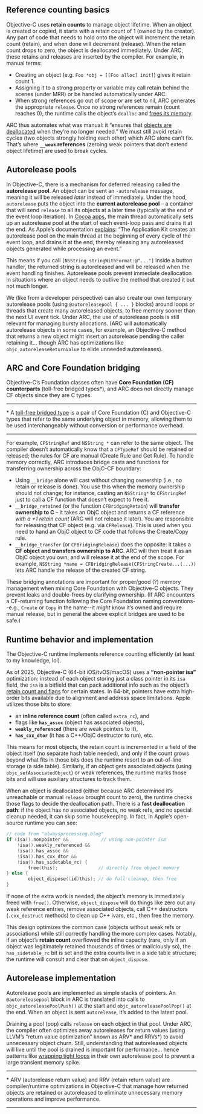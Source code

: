 ## Reference counting basics
Objective-C uses **retain counts** to manage object lifetime. When an object is created or copied, it starts with a retain count of 1 (owned by the creator). Any part of code that needs to hold onto the object will increment the retain count (retain), and when done will decrement (release). When the retain count drops to zero, the object is deallocated immediately. Under ARC, these retains and releases are inserted by the compiler. For example, in manual terms:

- Creating an object (e.g. `Foo *obj = [[Foo alloc] init]`) gives it retain count 1.
- Assigning it to a strong property or variable may call retain behind the scenes (under MRR) or be handled automatically under ARC.
- When strong references go out of scope or are set to nil, ARC generates the appropriate `release`. Once no strong references remain (count reaches 0), the runtime calls the object’s `dealloc` and [frees its memory](https://medium.com/@melissazm/advanced-memory-management-in-ios-exploring-arc-manual-retain-release-and-memory-leaks-f5c69ed68417).

ARC thus automates what was manual: it “ensures that [objects are deallocated](https://medium.com/@melissazm/advanced-memory-management-in-ios-exploring-arc-manual-retain-release-and-memory-leaks-f5c69ed68417) when they’re no longer needed.” We must still avoid retain cycles (two objects strongly holding each other) which ARC alone can’t fix. That’s where **`__weak` references** (zeroing weak pointers that don’t extend object lifetime) are used to break cycles.
## Autorelease pools
In Objective-C, there is a mechanism for deferred releasing called the **autorelease pool**. An object can be sent an `-autorelease` message, meaning it will be released _later_ instead of immediately. Under the hood, `autorelease` puts the object into the **current autorelease pool** – a container that will send `release` to all its objects at a later time (typically at the end of the event loop iteration). In [Cocoa apps](https://stackoverflow.com/questions/35373183/proper-usage-of-autoreleasepool), the main thread automatically sets up an autorelease pool at the start of each event-loop pass and drains it at the end. As Apple’s documentation [explains](https://stackoverflow.com/questions/35373183/proper-usage-of-autoreleasepool#:~:text=If%20you%20are%20using%20AppKit%2C,have%20to%20create%20autorelease%20pools): “The Application Kit creates an autorelease pool on the main thread at the beginning of every cycle of the event loop, and drains it at the end, thereby releasing any autoreleased objects generated while processing an event.”

This means if you call `[NSString stringWithFormat:@"..."]` inside a button handler, the returned string is autoreleased and will be released when the event handling finishes. Autorelease pools prevent immediate deallocation in situations where an object needs to outlive the method that created it but not much longer. 

We (like from a developer perspective) can also create our own temporary autorelease pools (using `@autoreleasepool { ... }` blocks) around loops or threads that create many autoreleased objects, to free memory sooner than the next UI event tick. Under ARC, the use of autorelease pools is still relevant for managing bursty allocations. (ARC will automatically autorelease objects in some cases, for example, an Objective-C method that returns a new object might insert an autorelease pending the caller retaining it... though ARC has optimizations like `objc_autoreleaseReturnValue` to elide unneeded autoreleases).

## ARC and Core Foundation bridging
Objective-C’s Foundation classes often have **Core Foundation (CF) counterparts** (toll-free bridged types*), and ARC does not directly manage CF objects since they are C types. 

---

\* A [toll-free bridged type](http://developer.apple.com/library/archive/documentation/CoreFoundation/Conceptual/CFDesignConcepts/Articles/tollFreeBridgedTypes.html) is a pair of Core Foundation (C) and Objective-C types that refer to the same underlying object in memory, allowing them to be used interchangeably without conversion or performance overhead.

---

For example, `CFStringRef` and `NSString *` can refer to the same object. The compiler doesn’t automatically know that a `CFTypeRef` should be retained or released; the rules for CF are manual (Create Rule and Get Rule). To handle memory correctly, ARC introduces bridge casts and functions for transferring ownership across the ObjC–CF boundary:

- Using `__bridge` alone will cast without changing ownership (i.e., no retain or release is done). You use this when the memory ownership should not change; for instance, casting an `NSString*` to `CFStringRef` just to call a CF function that doesn’t expect to free it.
- `__bridge_retained` (or the function `CFBridgingRetain`) will **transfer ownership to C** – it takes an ObjC object and returns a CF reference *with a +1 retain count* (ARC will not release it later). You are responsible for releasing that CF object (e.g. via `CFRelease`). This is used when you need to hand an ObjC object to CF code that follows the Create/Copy rule.
- `__bridge_transfer` (or `CFBridgingRelease`) does the opposite: it takes a **CF object and transfers ownership to ARC**. ARC will then treat it as an ObjC object you own, and will release it at the end of the scope. For example, `NSString *name = CFBridgingRelease(CFStringCreate...(...))` lets ARC handle the release of the created CF string.

These bridging annotations are important for proper/good (?) memory management when mixing Core Foundation with Objective-C objects. They prevent leaks and double-frees by clarifying ownership. (If ARC encounters a CF-returning function following the Core Foundation naming conventions--e.g., `Create` or `Copy` in the name--it *might* know it’s owned and require manual release, but in general the above explicit bridges are used to be safe.)

## Runtime behavior and implementation 
The Objective-C runtime implements reference counting efficiently (at least to my knowledge, lol). 

As of 2025, Objective-C (64-bit iOS/tvOS/macOS) uses a **“non-pointer isa”** optimization: instead of each object storing just a class pointer in its `isa` field, the `isa` is a bitfield that can pack additional info such as the object’s [retain count and flags](https://alwaysprocessing.blog/2023/01/19/objc-class-isa) for certain states. In 64-bit, pointers have extra high-order bits available due to alignment and address space limitations. Apple utilizes those bits to store: 

- an **inline reference count** (often called `extra_rc`), and 
- flags like **`has_assoc`** (object has associated objects), 
- **`weakly_referenced`** (there are weak pointers to it), 
- **`has_cxx_dtor`** (it has a C++/ObjC destructor to run), etc.

This means for most objects, the retain count is incremented in a field of the object itself (no separate hash table needed), and only if the count grows beyond what fits in those bits does the runtime resort to an out-of-line storage (a side table). Similarly, if an object gets associated objects (using `objc_setAssociatedObject`) or weak references, the runtime marks those bits and will use auxiliary structures to track them.

When an object is deallocated (either because ARC determined it’s unreachable or manual `release` brought count to zero), the runtime checks those flags to decide the deallocation path. There is a **fast deallocation path**: if the object has no associated objects, no weak refs, and no special cleanup needed, it can skip some housekeeping. In fact, in Apple’s open-source runtime you can see:

```c
// code from "alwaysprocessing.blog"
if (isa().nonpointer &&            // using non-pointer isa
    !isa().weakly_referenced && 
    !isa().has_assoc && 
    !isa().has_cxx_dtor && 
    !isa().has_sidetable_rc) {
        free(this);               // directly free object memory
} else {
        object_dispose((id)this); // do full cleanup, then free
}
```

If none of the extra work is needed, the object’s memory is immediately freed with `free()`. Otherwise, `object_dispose` will do things like zero out any weak reference entries, remove associated objects, call C++ destructors (`.cxx_destruct` methods) to clean up C++ ivars, etc., then free the memory. 

This design optimizes the common case (objects without weak refs or associations) while still correctly handling the more complex cases. Notably, if an object’s **retain count** overflowed the inline capacity (rare, only if an object was legitimately retained thousands of times or maliciously so), the `has_sidetable_rc` bit is set and the extra counts live in a side table structure; the runtime will consult and clear that on `object_dispose`.

## Autorelease implementation
Autorelease pools are implemented as simple stacks of pointers. An `@autoreleasepool` block in ARC is translated into calls to `objc_autoreleasePoolPush()` at the start and `objc_autoreleasePoolPop()` at the end. When an object is sent `autorelease`, it’s added to the latest pool. 

Draining a pool (pop) calls `release` on each object in that pool. Under ARC, the compiler often optimizes away autoreleases for return values (using LLVM’s “return value optimization” known as ARV* and RRVs*) to avoid unnecessary object churn. Still, understanding that autoreleased objects will live until the pool is drained is important for performance... hence patterns like [wrapping tight loops](https://medium.com/@melissazm/advanced-memory-management-in-ios-exploring-arc-manual-retain-release-and-memory-leaks-f5c69ed68417) in their own autorelease pool to prevent a large transient memory spike.

---

\* ARV (autorelease return value) and RRV (retain return value) are compiler/runtime optimizations in Objective-C that manage how returned objects are retained or autoreleased to eliminate unnecessary memory operations and improve performance.

---
